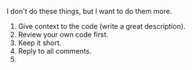 I don't do these things, but I want to do them more.

1. Give context to the code (write a great description).
2. Review your own code first.
3. Keep it short.
4. Reply to all comments.
5. 
